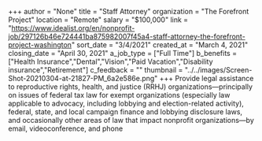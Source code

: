+++
author = "None"
title = "Staff Attorney"
organization = "The Forefront Project"
location = "Remote"
salary = "$100,000"
link = "https://www.idealist.org/en/nonprofit-job/297126b46e724441ba875982007f45a4-staff-attorney-the-forefront-project-washington"
sort_date = "3/4/2021"
created_at = "March 4, 2021"
closing_date = "April 30, 2021"
a_job_type = ["Full Time"]
b_benefits = ["Health Insurance","Dental","Vision","Paid Vacation","Disability insurance","Retirement"]
c_feedback = ""
thumbnail = "../../images/Screen-Shot-20210304-at-21827-PM_6a2e586e.png"
+++
Provide legal assistance to reproductive rights, health, and justice (RRHJ) organizations—principally on issues of federal tax law for exempt organizations (especially law applicable to advocacy, including lobbying and election-related activity), federal, state, and local campaign finance and lobbying disclosure laws, and occasionally other areas of law that impact nonprofit organizations—by email, videoconference, and phone